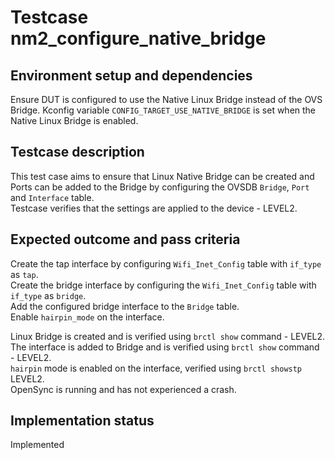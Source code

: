 # Testcase nm2_configure_native_bridge

## Environment setup and dependencies

Ensure DUT is configured to use the Native Linux Bridge instead of
the OVS Bridge.
Kconfig variable `CONFIG_TARGET_USE_NATIVE_BRIDGE` is set when the Native Linux
Bridge is enabled.

## Testcase description

This test case aims to ensure that Linux Native Bridge can be created and
Ports can be added to the Bridge by configuring the OVSDB `Bridge`,
`Port` and `Interface` table.\
Testcase verifies that the settings are applied to the device - LEVEL2.

## Expected outcome and pass criteria

Create the tap interface by configuring `Wifi_Inet_Config` table
with `if_type` as `tap`.\
Create the bridge interface by configuring the `Wifi_Inet_Config`
table with `if_type` as `bridge`.\
Add the configured bridge interface to the `Bridge` table.\
Enable `hairpin_mode` on the interface.

Linux Bridge is created and is verified using `brctl show` command - LEVEL2.\
The interface is added to Bridge and is verified using `brctl show` command - LEVEL2.\
`hairpin` mode is enabled on the interface, verified using `brctl showstp`
LEVEL2.\
OpenSync is running and has not experienced a crash.

## Implementation status

Implemented
